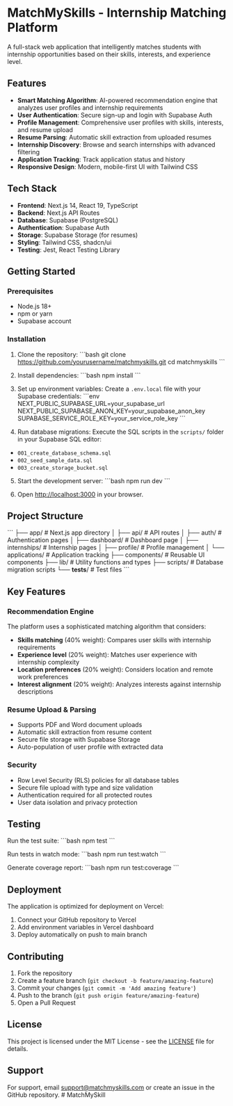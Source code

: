 # MatchMySkills - Internship Matching Platform

A full-stack web application that intelligently matches students with internship opportunities based on their skills, interests, and experience level.

## Features

- **Smart Matching Algorithm**: AI-powered recommendation engine that analyzes user profiles and internship requirements
- **User Authentication**: Secure sign-up and login with Supabase Auth
- **Profile Management**: Comprehensive user profiles with skills, interests, and resume upload
- **Resume Parsing**: Automatic skill extraction from uploaded resumes
- **Internship Discovery**: Browse and search internships with advanced filtering
- **Application Tracking**: Track application status and history
- **Responsive Design**: Modern, mobile-first UI with Tailwind CSS

## Tech Stack

- **Frontend**: Next.js 14, React 19, TypeScript
- **Backend**: Next.js API Routes
- **Database**: Supabase (PostgreSQL)
- **Authentication**: Supabase Auth
- **Storage**: Supabase Storage (for resumes)
- **Styling**: Tailwind CSS, shadcn/ui
- **Testing**: Jest, React Testing Library

## Getting Started

### Prerequisites

- Node.js 18+ 
- npm or yarn
- Supabase account

### Installation

1. Clone the repository:
\`\`\`bash
git clone https://github.com/yourusername/matchmyskills.git
cd matchmyskills
\`\`\`

2. Install dependencies:
\`\`\`bash
npm install
\`\`\`

3. Set up environment variables:
Create a `.env.local` file with your Supabase credentials:
\`\`\`env
NEXT_PUBLIC_SUPABASE_URL=your_supabase_url
NEXT_PUBLIC_SUPABASE_ANON_KEY=your_supabase_anon_key
SUPABASE_SERVICE_ROLE_KEY=your_service_role_key
\`\`\`

4. Run database migrations:
Execute the SQL scripts in the `scripts/` folder in your Supabase SQL editor:
- `001_create_database_schema.sql`
- `002_seed_sample_data.sql`
- `003_create_storage_bucket.sql`

5. Start the development server:
\`\`\`bash
npm run dev
\`\`\`

6. Open [http://localhost:3000](http://localhost:3000) in your browser.

## Project Structure

\`\`\`
├── app/                    # Next.js app directory
│   ├── api/               # API routes
│   ├── auth/              # Authentication pages
│   ├── dashboard/         # Dashboard page
│   ├── internships/       # Internship pages
│   ├── profile/           # Profile management
│   └── applications/      # Application tracking
├── components/            # Reusable UI components
├── lib/                   # Utility functions and types
├── scripts/               # Database migration scripts
└── __tests__/             # Test files
\`\`\`

## Key Features

### Recommendation Engine

The platform uses a sophisticated matching algorithm that considers:
- **Skills matching** (40% weight): Compares user skills with internship requirements
- **Experience level** (20% weight): Matches user experience with internship complexity
- **Location preferences** (20% weight): Considers location and remote work preferences
- **Interest alignment** (20% weight): Analyzes interests against internship descriptions

### Resume Upload & Parsing

- Supports PDF and Word document uploads
- Automatic skill extraction from resume content
- Secure file storage with Supabase Storage
- Auto-population of user profile with extracted data

### Security

- Row Level Security (RLS) policies for all database tables
- Secure file upload with type and size validation
- Authentication required for all protected routes
- User data isolation and privacy protection

## Testing

Run the test suite:
\`\`\`bash
npm test
\`\`\`

Run tests in watch mode:
\`\`\`bash
npm run test:watch
\`\`\`

Generate coverage report:
\`\`\`bash
npm run test:coverage
\`\`\`

## Deployment

The application is optimized for deployment on Vercel:

1. Connect your GitHub repository to Vercel
2. Add environment variables in Vercel dashboard
3. Deploy automatically on push to main branch

## Contributing

1. Fork the repository
2. Create a feature branch (`git checkout -b feature/amazing-feature`)
3. Commit your changes (`git commit -m 'Add amazing feature'`)
4. Push to the branch (`git push origin feature/amazing-feature`)
5. Open a Pull Request

## License

This project is licensed under the MIT License - see the [LICENSE](LICENSE) file for details.

## Support

For support, email support@matchmyskills.com or create an issue in the GitHub repository.
#   M a t c h M y S k i l l 
 
 
